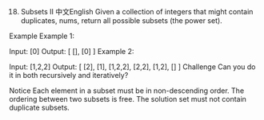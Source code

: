 18. Subsets II
中文English
Given a collection of integers that might contain duplicates, nums, return all possible subsets (the power set).

Example
Example 1:

Input: [0]
Output:
[
  [],
  [0]
]
Example 2:

Input: [1,2,2]
Output:
[
  [2],
  [1],
  [1,2,2],
  [2,2],
  [1,2],
  []
]
Challenge
Can you do it in both recursively and iteratively?

Notice
Each element in a subset must be in non-descending order.
The ordering between two subsets is free.
The solution set must not contain duplicate subsets.

